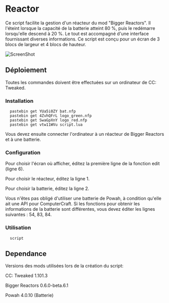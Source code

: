 # Reactor

Ce script facilite la gestion d'un réacteur du mod "Bigger Reactors". Il l'éteint lorsque la capacité de la batterie atteint 80 %, puis le redémarre lorsqu'elle descend à 20 %. Le tout est accompagné d'une interface fournissant diverses informations. Ce script est conçu pour un écran de 3 blocs de largeur et 4 blocs de hauteur.

![ScreenShot](https://i.imgur.com/n7jVr2D.png)

## Déploiement

Toutes les commandes doivent être effectuées sur un ordinateur de CC: Tweaked.

### Installation

```
  pastebin get YUa5i0ZY bat.nfp
  pastebin get 4ZvhQFrL logo_green.nfp
  pastebin get SwaGpXnY logo_red.nfp
  pastebin get vtw11WVu script.lua
```

Vous devez ensuite connecter l'ordinateur à un réacteur de Bigger Reactors et à une batterie.

### Configuration

Pour choisir l'écran où afficher, éditez la première ligne de la fonction edit (ligne 6).

Pour choisir le réacteur, éditez la ligne 1.

Pour choisir la batterie, éditez la ligne 2.

Vous n'êtes pas obligé d'utiliser une batterie de Powah, à condition qu'elle ait une API pour ComputerCraft. Si les fonctions pour obtenir les informations de la batterie sont différentes, vous devez éditer les lignes suivantes : 54, 83, 84.

### Utilisation

```
  script
```

## Dependance

Versions des mods utilisées lors de la création du script:

CC: Tweaked 1.101.3

Bigger Reactors 0.6.0-beta.6.1

Powah 4.0.10 (Batterie)
